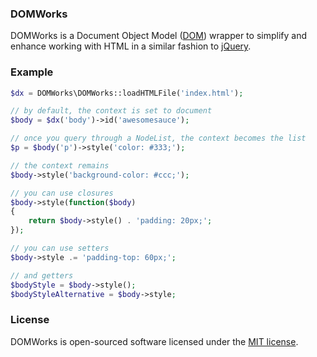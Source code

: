 ### DOMWorks

DOMWorks is a Document Object Model ([DOM](https://developer.mozilla.org/en-US/docs/DOM)) wrapper to simplify and enhance working with HTML in a similar fashion to [jQuery](http://jquery.com).

### Example

```php
$dx = DOMWorks\DOMWorks::loadHTMLFile('index.html');

// by default, the context is set to document
$body = $dx('body')->id('awesomesauce');

// once you query through a NodeList, the context becomes the list
$p = $body('p')->style('color: #333;');

// the context remains
$body->style('background-color: #ccc;');

// you can use closures
$body->style(function($body)
{
    return $body->style() . 'padding: 20px;';
});

// you can use setters
$body->style .= 'padding-top: 60px;';

// and getters
$bodyStyle = $body->style();
$bodyStyleAlternative = $body->style;
```

### License

DOMWorks is open-sourced software licensed under the [MIT license](LICENSE.txt).
